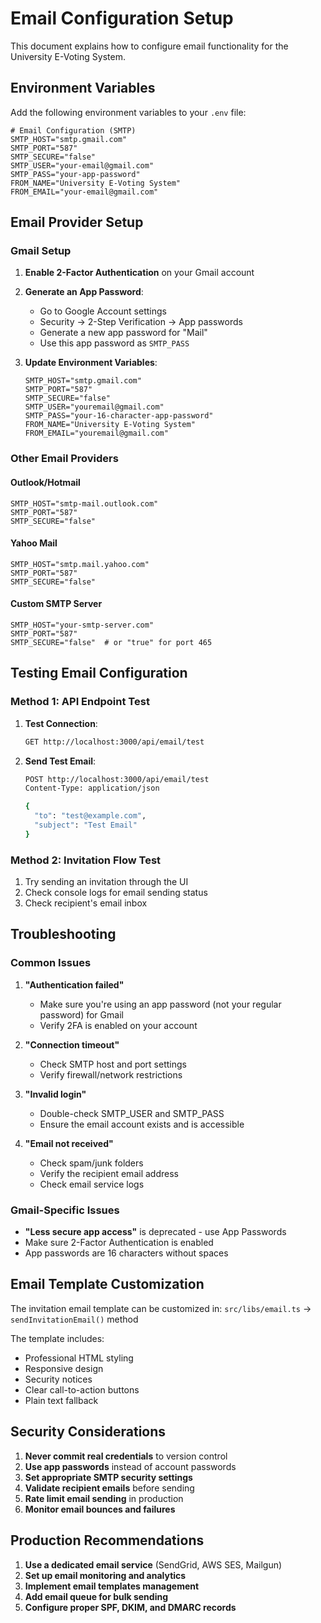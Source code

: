 # Email Configuration Setup

This document explains how to configure email functionality for the University E-Voting System.

## Environment Variables

Add the following environment variables to your `.env` file:

```env
# Email Configuration (SMTP)
SMTP_HOST="smtp.gmail.com"
SMTP_PORT="587"
SMTP_SECURE="false"
SMTP_USER="your-email@gmail.com"
SMTP_PASS="your-app-password"
FROM_NAME="University E-Voting System"
FROM_EMAIL="your-email@gmail.com"
```

## Email Provider Setup

### Gmail Setup

1. **Enable 2-Factor Authentication** on your Gmail account
2. **Generate an App Password**:

   - Go to Google Account settings
   - Security → 2-Step Verification → App passwords
   - Generate a new app password for "Mail"
   - Use this app password as `SMTP_PASS`

3. **Update Environment Variables**:
   ```env
   SMTP_HOST="smtp.gmail.com"
   SMTP_PORT="587"
   SMTP_SECURE="false"
   SMTP_USER="youremail@gmail.com"
   SMTP_PASS="your-16-character-app-password"
   FROM_NAME="University E-Voting System"
   FROM_EMAIL="youremail@gmail.com"
   ```

### Other Email Providers

#### Outlook/Hotmail

```env
SMTP_HOST="smtp-mail.outlook.com"
SMTP_PORT="587"
SMTP_SECURE="false"
```

#### Yahoo Mail

```env
SMTP_HOST="smtp.mail.yahoo.com"
SMTP_PORT="587"
SMTP_SECURE="false"
```

#### Custom SMTP Server

```env
SMTP_HOST="your-smtp-server.com"
SMTP_PORT="587"
SMTP_SECURE="false"  # or "true" for port 465
```

## Testing Email Configuration

### Method 1: API Endpoint Test

1. **Test Connection**:

   ```bash
   GET http://localhost:3000/api/email/test
   ```

2. **Send Test Email**:

   ```bash
   POST http://localhost:3000/api/email/test
   Content-Type: application/json

   {
     "to": "test@example.com",
     "subject": "Test Email"
   }
   ```

### Method 2: Invitation Flow Test

1. Try sending an invitation through the UI
2. Check console logs for email sending status
3. Check recipient's email inbox

## Troubleshooting

### Common Issues

1. **"Authentication failed"**

   - Make sure you're using an app password (not your regular password) for Gmail
   - Verify 2FA is enabled on your account

2. **"Connection timeout"**

   - Check SMTP host and port settings
   - Verify firewall/network restrictions

3. **"Invalid login"**

   - Double-check SMTP_USER and SMTP_PASS
   - Ensure the email account exists and is accessible

4. **"Email not received"**
   - Check spam/junk folders
   - Verify the recipient email address
   - Check email service logs

### Gmail-Specific Issues

- **"Less secure app access"** is deprecated - use App Passwords
- Make sure 2-Factor Authentication is enabled
- App passwords are 16 characters without spaces

## Email Template Customization

The invitation email template can be customized in:
`src/libs/email.ts` → `sendInvitationEmail()` method

The template includes:

- Professional HTML styling
- Responsive design
- Security notices
- Clear call-to-action buttons
- Plain text fallback

## Security Considerations

1. **Never commit real credentials** to version control
2. **Use app passwords** instead of account passwords
3. **Set appropriate SMTP security settings**
4. **Validate recipient emails** before sending
5. **Rate limit email sending** in production
6. **Monitor email bounces and failures**

## Production Recommendations

1. **Use a dedicated email service** (SendGrid, AWS SES, Mailgun)
2. **Set up email monitoring and analytics**
3. **Implement email templates management**
4. **Add email queue for bulk sending**
5. **Configure proper SPF, DKIM, and DMARC records**
